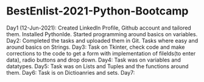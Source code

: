 # BestEnlist-2021-Python-Bootcamp
Day1 (12-Jun-2021): Created LinkedIn Profile, Github account and tailored them. Installed PythonIde. Started programming around basics on variables. 
Day2: Completed the tasks and uploaded them in Git. Tasks where easy and around basics on Strings.
Day3: Task on Tkinter, check code and make corrections to the code to get a form with implementation of filelds(to enter data), radio buttons and drop down. 
Day4: Task was on variables and datatypes.
Day5: Task was on Lists and Tuples and the functions around them.
Day6: Task is on Dictioanries and sets.
Day7:
